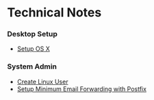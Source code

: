 # Technical Notes

### Desktop Setup

* [Setup OS X](desktop-setup/setup-osx.md)

### System Admin
* [Create Linux User](sys-admin/linux-create-user.md)
* [Setup Minimum Email Forwarding with Postfix](sys-admin/postfix-minimal-forwaring.md)
